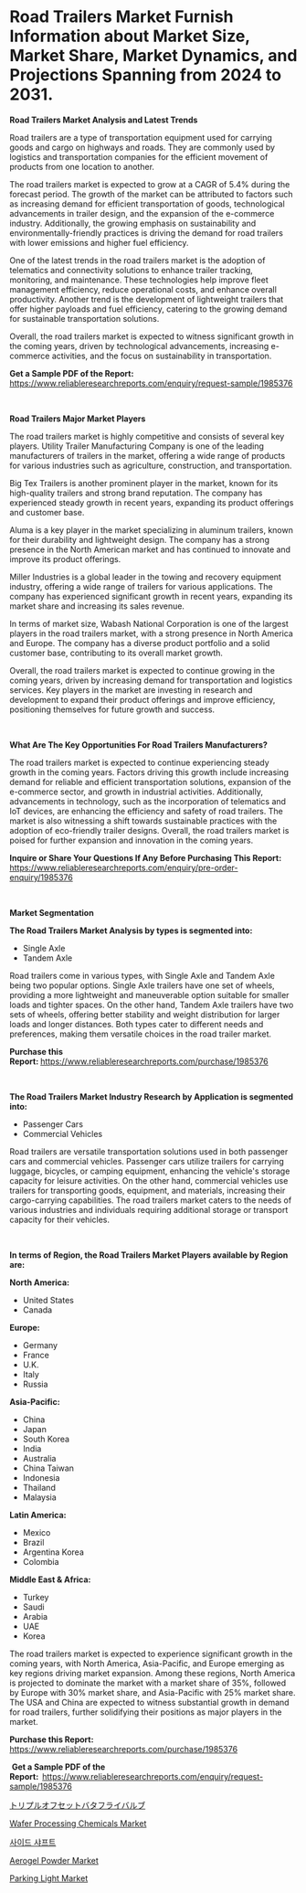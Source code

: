 <p><h1>Road Trailers Market Furnish Information about Market Size, Market Share, Market Dynamics, and Projections Spanning from 2024 to 2031.</h1></p><p><strong>Road Trailers Market Analysis and Latest Trends</strong></p>
<p><p>Road trailers are a type of transportation equipment used for carrying goods and cargo on highways and roads. They are commonly used by logistics and transportation companies for the efficient movement of products from one location to another.</p><p>The road trailers market is expected to grow at a CAGR of 5.4% during the forecast period. The growth of the market can be attributed to factors such as increasing demand for efficient transportation of goods, technological advancements in trailer design, and the expansion of the e-commerce industry. Additionally, the growing emphasis on sustainability and environmentally-friendly practices is driving the demand for road trailers with lower emissions and higher fuel efficiency.</p><p>One of the latest trends in the road trailers market is the adoption of telematics and connectivity solutions to enhance trailer tracking, monitoring, and maintenance. These technologies help improve fleet management efficiency, reduce operational costs, and enhance overall productivity. Another trend is the development of lightweight trailers that offer higher payloads and fuel efficiency, catering to the growing demand for sustainable transportation solutions.</p><p>Overall, the road trailers market is expected to witness significant growth in the coming years, driven by technological advancements, increasing e-commerce activities, and the focus on sustainability in transportation.</p></p>
<p><strong>Get a Sample PDF of the Report:&nbsp;</strong> <a href="https://www.reliableresearchreports.com/enquiry/request-sample/1985376">https://www.reliableresearchreports.com/enquiry/request-sample/1985376</a></p>
<p>&nbsp;</p>
<p><strong>Road Trailers Major Market Players</strong></p>
<p><p>The road trailers market is highly competitive and consists of several key players. Utility Trailer Manufacturing Company is one of the leading manufacturers of trailers in the market, offering a wide range of products for various industries such as agriculture, construction, and transportation.</p><p>Big Tex Trailers is another prominent player in the market, known for its high-quality trailers and strong brand reputation. The company has experienced steady growth in recent years, expanding its product offerings and customer base.</p><p>Aluma is a key player in the market specializing in aluminum trailers, known for their durability and lightweight design. The company has a strong presence in the North American market and has continued to innovate and improve its product offerings.</p><p>Miller Industries is a global leader in the towing and recovery equipment industry, offering a wide range of trailers for various applications. The company has experienced significant growth in recent years, expanding its market share and increasing its sales revenue.</p><p>In terms of market size, Wabash National Corporation is one of the largest players in the road trailers market, with a strong presence in North America and Europe. The company has a diverse product portfolio and a solid customer base, contributing to its overall market growth.</p><p>Overall, the road trailers market is expected to continue growing in the coming years, driven by increasing demand for transportation and logistics services. Key players in the market are investing in research and development to expand their product offerings and improve efficiency, positioning themselves for future growth and success.</p></p>
<p>&nbsp;</p>
<p><strong>What Are The Key Opportunities For Road Trailers Manufacturers?</strong></p>
<p><p>The road trailers market is expected to continue experiencing steady growth in the coming years. Factors driving this growth include increasing demand for reliable and efficient transportation solutions, expansion of the e-commerce sector, and growth in industrial activities. Additionally, advancements in technology, such as the incorporation of telematics and IoT devices, are enhancing the efficiency and safety of road trailers. The market is also witnessing a shift towards sustainable practices with the adoption of eco-friendly trailer designs. Overall, the road trailers market is poised for further expansion and innovation in the coming years.</p></p>
<p><strong>Inquire or Share Your Questions If Any Before Purchasing This Report:</strong> <a href="https://www.reliableresearchreports.com/enquiry/pre-order-enquiry/1985376">https://www.reliableresearchreports.com/enquiry/pre-order-enquiry/1985376</a></p>
<p>&nbsp;</p>
<p><strong>Market Segmentation</strong></p>
<p><strong>The Road Trailers Market Analysis by types is segmented into:</strong></p>
<p><ul><li>Single Axle</li><li>Tandem Axle</li></ul></p>
<p><p>Road trailers come in various types, with Single Axle and Tandem Axle being two popular options. Single Axle trailers have one set of wheels, providing a more lightweight and maneuverable option suitable for smaller loads and tighter spaces. On the other hand, Tandem Axle trailers have two sets of wheels, offering better stability and weight distribution for larger loads and longer distances. Both types cater to different needs and preferences, making them versatile choices in the road trailer market.</p></p>
<p><strong>Purchase this Report:&nbsp;</strong><a href="https://www.reliableresearchreports.com/purchase/1985376">https://www.reliableresearchreports.com/purchase/1985376</a></p>
<p>&nbsp;</p>
<p><strong>The Road Trailers Market Industry Research by Application is segmented into:</strong></p>
<p><ul><li>Passenger Cars</li><li>Commercial Vehicles</li></ul></p>
<p><p>Road trailers are versatile transportation solutions used in both passenger cars and commercial vehicles. Passenger cars utilize trailers for carrying luggage, bicycles, or camping equipment, enhancing the vehicle's storage capacity for leisure activities. On the other hand, commercial vehicles use trailers for transporting goods, equipment, and materials, increasing their cargo-carrying capabilities. The road trailers market caters to the needs of various industries and individuals requiring additional storage or transport capacity for their vehicles.</p></p>
<p>&nbsp;</p>
<p><strong>In terms of Region, the Road Trailers Market Players available by Region are:</strong></p>
<p>
    <p> <strong> North America: </strong>
        <ul>
            <li>United States</li>
            <li>Canada</li>
        </ul>
        </p> 
    <p> <strong> Europe: </strong>
        <ul>
            <li>Germany</li>
            <li>France</li>
            <li>U.K.</li>
            <li>Italy</li>
            <li>Russia</li>
        </ul>
        </p> 
    <p> <strong> Asia-Pacific: </strong>
        <ul>
            <li>China</li>
            <li>Japan</li>
            <li>South Korea</li>
            <li>India</li>
            <li>Australia</li>
            <li>China Taiwan</li>
            <li>Indonesia</li>
            <li>Thailand</li>
            <li>Malaysia</li>
        </ul>
        </p> 
    <p> <strong> Latin America: </strong>
        <ul>
            <li>Mexico</li>
            <li>Brazil</li>
            <li>Argentina Korea</li>
            <li>Colombia</li>
        </ul>
        </p> 
    <p> <strong> Middle East & Africa: </strong>
        <ul>
            <li>Turkey</li>
            <li>Saudi</li>
            <li>Arabia</li>
            <li>UAE</li>
            <li>Korea</li>
        </ul>
    </p>
    </p>
<p><p>The road trailers market is expected to experience significant growth in the coming years, with North America, Asia-Pacific, and Europe emerging as key regions driving market expansion. Among these regions, North America is projected to dominate the market with a market share of 35%, followed by Europe with 30% market share, and Asia-Pacific with 25% market share. The USA and China are expected to witness substantial growth in demand for road trailers, further solidifying their positions as major players in the market.</p></p>
<p><strong>Purchase this Report: </strong><a href="https://www.reliableresearchreports.com/purchase/1985376">https://www.reliableresearchreports.com/purchase/1985376</a></p>
<p>&nbsp;<strong>Get a Sample PDF of the Report:&nbsp;&nbsp;</strong><a href="https://www.reliableresearchreports.com/enquiry/request-sample/1985376">https://www.reliableresearchreports.com/enquiry/request-sample/1985376</a></p>
<p><strong></strong></p>
<p><p><a href="https://github.com/xemfu2379520/Market-Research-Report-List-1/blob/main/6150752188073.md">トリプルオフセットバタフライバルブ</a></p><p><a href="https://issuu.com/reportprime-2/docs/wafer-processing-chemicals-market-size-2030.pptx">Wafer Processing Chemicals Market</a></p><p><a href="https://github.com/khytkeqagplkzqvh/Market-Research-Report-List-1/blob/main/6782265188009.md">사이드 샤프트</a></p><p><a href="https://issuu.com/reportprime-2/docs/aerogel-powder-market-size-2030.pptx">Aerogel Powder Market</a></p><p><a href="https://github.com/fiixsa/Market-Research-Report-List-1/blob/main/parking-light-market.md">Parking Light Market</a></p></p>